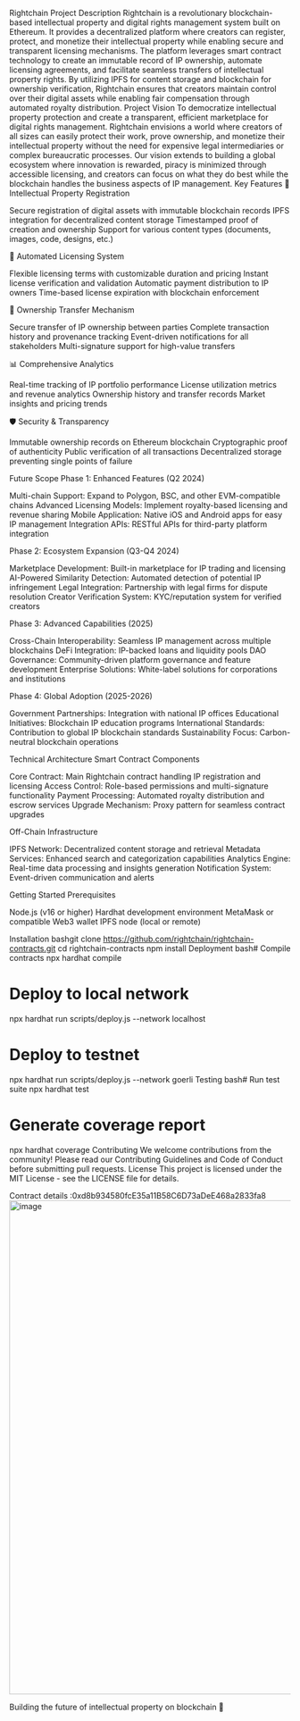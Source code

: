 Rightchain
Project Description
Rightchain is a revolutionary blockchain-based intellectual property and digital rights management system built on Ethereum. It provides a decentralized platform where creators can register, protect, and monetize their intellectual property while enabling secure and transparent licensing mechanisms.
The platform leverages smart contract technology to create an immutable record of IP ownership, automate licensing agreements, and facilitate seamless transfers of intellectual property rights. By utilizing IPFS for content storage and blockchain for ownership verification, Rightchain ensures that creators maintain control over their digital assets while enabling fair compensation through automated royalty distribution.
Project Vision
To democratize intellectual property protection and create a transparent, efficient marketplace for digital rights management. Rightchain envisions a world where creators of all sizes can easily protect their work, prove ownership, and monetize their intellectual property without the need for expensive legal intermediaries or complex bureaucratic processes.
Our vision extends to building a global ecosystem where innovation is rewarded, piracy is minimized through accessible licensing, and creators can focus on what they do best while the blockchain handles the business aspects of IP management.
Key Features
🔐 Intellectual Property Registration

Secure registration of digital assets with immutable blockchain records
IPFS integration for decentralized content storage
Timestamped proof of creation and ownership
Support for various content types (documents, images, code, designs, etc.)

💼 Automated Licensing System

Flexible licensing terms with customizable duration and pricing
Instant license verification and validation
Automatic payment distribution to IP owners
Time-based license expiration with blockchain enforcement

🔄 Ownership Transfer Mechanism

Secure transfer of IP ownership between parties
Complete transaction history and provenance tracking
Event-driven notifications for all stakeholders
Multi-signature support for high-value transfers

📊 Comprehensive Analytics

Real-time tracking of IP portfolio performance
License utilization metrics and revenue analytics
Ownership history and transfer records
Market insights and pricing trends

🛡️ Security & Transparency

Immutable ownership records on Ethereum blockchain
Cryptographic proof of authenticity
Public verification of all transactions
Decentralized storage preventing single points of failure

Future Scope
Phase 1: Enhanced Features (Q2 2024)

Multi-chain Support: Expand to Polygon, BSC, and other EVM-compatible chains
Advanced Licensing Models: Implement royalty-based licensing and revenue sharing
Mobile Application: Native iOS and Android apps for easy IP management
Integration APIs: RESTful APIs for third-party platform integration

Phase 2: Ecosystem Expansion (Q3-Q4 2024)

Marketplace Development: Built-in marketplace for IP trading and licensing
AI-Powered Similarity Detection: Automated detection of potential IP infringement
Legal Integration: Partnership with legal firms for dispute resolution
Creator Verification System: KYC/reputation system for verified creators

Phase 3: Advanced Capabilities (2025)

Cross-Chain Interoperability: Seamless IP management across multiple blockchains
DeFi Integration: IP-backed loans and liquidity pools
DAO Governance: Community-driven platform governance and feature development
Enterprise Solutions: White-label solutions for corporations and institutions

Phase 4: Global Adoption (2025-2026)

Government Partnerships: Integration with national IP offices
Educational Initiatives: Blockchain IP education programs
International Standards: Contribution to global IP blockchain standards
Sustainability Focus: Carbon-neutral blockchain operations

Technical Architecture
Smart Contract Components

Core Contract: Main Rightchain contract handling IP registration and licensing
Access Control: Role-based permissions and multi-signature functionality
Payment Processing: Automated royalty distribution and escrow services
Upgrade Mechanism: Proxy pattern for seamless contract upgrades

Off-Chain Infrastructure

IPFS Network: Decentralized content storage and retrieval
Metadata Services: Enhanced search and categorization capabilities
Analytics Engine: Real-time data processing and insights generation
Notification System: Event-driven communication and alerts

Getting Started
Prerequisites

Node.js (v16 or higher)
Hardhat development environment
MetaMask or compatible Web3 wallet
IPFS node (local or remote)

Installation
bashgit clone https://github.com/rightchain/rightchain-contracts.git
cd rightchain-contracts
npm install
Deployment
bash# Compile contracts
npx hardhat compile

# Deploy to local network
npx hardhat run scripts/deploy.js --network localhost

# Deploy to testnet
npx hardhat run scripts/deploy.js --network goerli
Testing
bash# Run test suite
npx hardhat test

# Generate coverage report
npx hardhat coverage
Contributing
We welcome contributions from the community! Please read our Contributing Guidelines and Code of Conduct before submitting pull requests.
License
This project is licensed under the MIT License - see the LICENSE file for details.

Contract details :0xd8b934580fcE35a11B58C6D73aDeE468a2833fa8
<img width="1672" height="885" alt="image" src="https://github.com/user-attachments/assets/094a0778-8412-42d3-b1ea-47301968fc55" />




Building the future of intellectual property on blockchain 🚀
